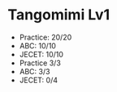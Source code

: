 # Tangomimi Lv1
* Practice: 20/20
* ABC: 10/10
* JECET: 10/10
* Practice 3/3
* ABC: 3/3
* JECET: 0/4